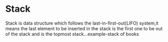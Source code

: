 # Stack
Stack is data structure which follows the last-in-first-out(LIFO) system,it means the last element to be inserted in the stack is the first one to be out of the stack and is the topmost stack...example-stack of books  
